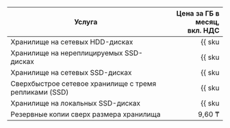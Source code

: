 | Услуга                                  | Цена за ГБ в месяц,<br>вкл. НДС                                        |
| ----- | ----: |
| Хранилище на сетевых HDD-дисках         | {{ sku|KZT|mdb.cluster.network-hdd.mysql|month|string }}               |
| Хранилище на нереплицируемых SSD-дисках | {{ sku|KZT|mdb.cluster.network-ssd-nonreplicated.mysql|month|string }} |
| Хранилище на сетевых SSD-дисках         | {{ sku|KZT|mdb.cluster.network-nvme.mysql|month|string }}              |
| Сверхбыстрое сетевое хранилище с тремя репликами (SSD) | {{ sku|KZT|mdb.cluster.network-ssd-io-m3.mysql|month|string }} |
| Хранилище на локальных SSD-дисках       | {{ sku|KZT|mdb.cluster.local-nvme.mysql|month|string }}                |
| Резервные копии сверх размера хранилища | 9,60 ₸                                                                 |
